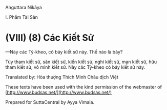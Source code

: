  

Aṅguttara Nikāya

I. Phẩm Tài Sản

# (VIII) (8) Các Kiết Sử

—Này các Tỷ-kheo, có bảy kiết sử này. Thế nào là bảy?

Tùy tham kiết sử, sân kiết sử, kiến kiết sử, nghi kiết sử, mạn kiết sử, hữu tham kiết sử, vô minh kiết sử. Này các Tỷ-kheo có bảy kiết sử này.

Translated by: Hòa thượng Thích Minh Châu dịch Việt

These texts have been used with the kind permission of the webmaster of [http://www.budsas.net/](http://www.budsas.net/)

Prepared for SuttaCentral by Ayya Vimala.